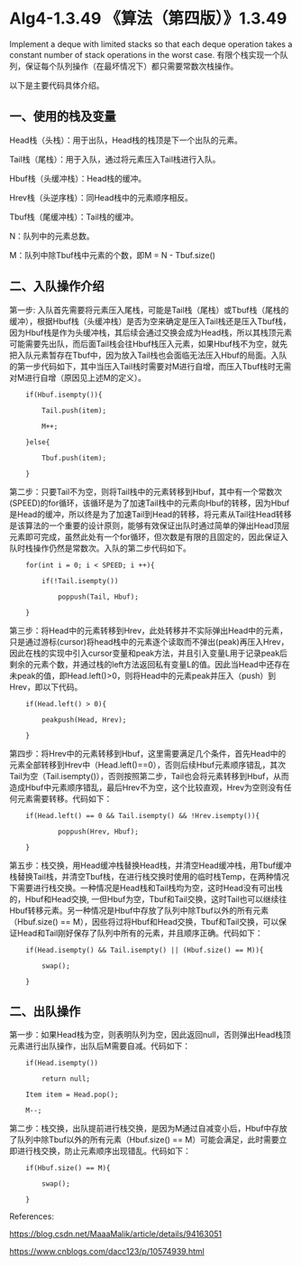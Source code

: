 # Alg4-1.3.49 《算法（第四版）》1.3.49
Implement a deque with limited stacks so that each deque operation takes a constant number of stack operations in the worst case.
有限个栈实现一个队列，保证每个队列操作（在最坏情况下）都只需要常数次栈操作。

以下是主要代码具体介绍。

## 一、使用的栈及变量

Head栈（头栈）：用于出队，Head栈的栈顶是下一个出队的元素。

Tail栈（尾栈）：用于入队，通过将元素压入Tail栈进行入队。

Hbuf栈（头缓冲栈）：Head栈的缓冲。

Hrev栈（头逆序栈）：同Head栈中的元素顺序相反。

Tbuf栈（尾缓冲栈）：Tail栈的缓冲。

N：队列中的元素总数。

M：队列中除Tbuf栈中元素的个数，即M = N - Tbuf.size()

## 二、入队操作介绍

第一步: 入队首先需要将元素压入尾栈，可能是Tail栈（尾栈）或Tbuf栈（尾栈的缓冲），根据Hbuf栈（头缓冲栈）是否为空来确定是压入Tail栈还是压入Tbuf栈，因为Hbuf栈是作为头缓冲栈，其后续会通过交换会成为Head栈，所以其栈顶元素可能需要先出队，而后面Tail栈会往Hbuf栈压入元素，如果Hbuf栈不为空，就先把入队元素暂存在Tbuf中，因为放入Tail栈也会面临无法压入Hbuf的局面。入队的第一步代码如下，其中当压入Tail栈时需要对M进行自增，而压入Tbuf栈时无需对M进行自增（原因见上述M的定义）。

        if(Hbuf.isempty()){

            Tail.push(item);
            
            M++;
            
        }else{
        
            Tbuf.push(item);
            
        }

第二步：只要Tail不为空，则将Tail栈中的元素转移到Hbuf，其中有一个常数次(SPEED)的for循环，该循环是为了加速Tail栈中的元素向Hbuf的转移，因为Hbuf是Head的缓冲，所以终是为了加速Tail到Head的转移，将元素从Tail往Head转移是该算法的一个重要的设计原则，能够有效保证出队时通过简单的弹出Head顶层元素即可完成，虽然此处有一个for循环，但次数是有限的且固定的，因此保证入队时栈操作仍然是常数次。入队的第二步代码如下。

        for(int i = 0; i < SPEED; i ++){
        
            if(!Tail.isempty())
            
                poppush(Tail, Hbuf);
                
        }

第三步：将Head中的元素转移到Hrev，此处转移并不实际弹出Head中的元素，只是通过游标(cursor)将head栈中的元素逐个读取而不弹出(peak)再压入Hrev，因此在栈的实现中引入cursor变量和peak方法，并且引入变量L用于记录peak后剩余的元素个数，并通过栈的left方法返回私有变量L的值。因此当Head中还存在未peak的值，即Head.left()>0，则将Head中的元素peak并压入（push）到Hrev，即以下代码。

        if(Head.left() > 0){
        
            peakpush(Head, Hrev);
            
        }

第四步：将Hrev中的元素转移到Hbuf，这里需要满足几个条件，首先Head中的元素全部转移到Hrev中（Head.left()==0），否则后续Hbuf元素顺序错乱，其次Tail为空（Tail.isempty()），否则按照第二步，Tail也会将元素转移到Hbuf，从而造成Hbuf中元素顺序错乱，最后Hrev不为空，这个比较直观，Hrev为空则没有任何元素需要转移。代码如下：

        if(Head.left() == 0 && Tail.isempty() && !Hrev.isempty()){
        
                poppush(Hrev, Hbuf);
                
        }

第五步：栈交换，用Head缓冲栈替换Head栈，并清空Head缓冲栈，用Tbuf缓冲栈替换Tail栈，并清空Tbuf栈，在进行栈交换时使用的临时栈Temp，在两种情况下需要进行栈交换。一种情况是Head栈和Tail栈均为空，这时Head没有可出栈的，Hbuf和Head交换, 一但Hbuf为空，Tbuf和Tail交换，这时Tail也可以继续往Hbuf转移元素。另一种情况是Hbuf中存放了队列中除Tbuf以外的所有元素（Hbuf.size() == M），因些将过将Hbuf和Head交换，Tbuf和Tail交换，可以保证Head和Tail刚好保存了队列中所有的元素，并且顺序正确。代码如下：

        if(Head.isempty() && Tail.isempty() || (Hbuf.size() == M)){
        
            swap();
            
        }

## 二、出队操作

第一步：如果Head栈为空，则表明队列为空，因此返回null，否则弹出Head栈顶元素进行出队操作，出队后M需要自减。代码如下：

        if(Head.isempty())
        
            return null;
            
        Item item = Head.pop();
        
        M--;

第二步：栈交换，出队提前进行栈交换，是因为M通过自减变小后，Hbuf中存放了队列中除Tbuf以外的所有元素（Hbuf.size() == M）可能会满足，此时需要立即进行栈交换，防止元素顺序出现错乱。代码如下：
        
        if(Hbuf.size() == M){
        
            swap();
            
        }





References:

https://blog.csdn.net/MaaaMalik/article/details/94163051

https://www.cnblogs.com/dacc123/p/10574939.html
